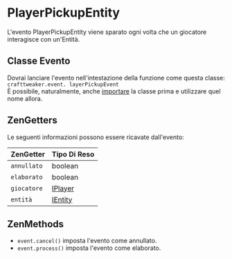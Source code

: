 # PlayerPickupEntity

L'evento PlayerPickupEntity viene sparato ogni volta che un giocatore interagisce con un'Entità.

## Classe Evento

Dovrai lanciare l'evento nell'intestazione della funzione come questa classe:  
`crafttweaker.event. layerPickupEvent`  
È possibile, naturalmente, anche [importare](/AdvancedFunctions/Import/) la classe prima e utilizzare quel nome allora.

## ZenGetters

Le seguenti informazioni possono essere ricavate dall'evento:

| ZenGetter   | Tipo Di Reso                          |
| ----------- | ------------------------------------- |
| `annullato` | boolean                               |
| `elaborato` | boolean                               |
| `giocatore` | [IPlayer](/Vanilla/Players/IPlayer/)  |
| `entità`    | [IEntity](/Vanilla/Entities/IEntity/) |

## ZenMethods

- `event.cancel()` imposta l'evento come annullato.
- `event.process()` imposta l'evento come elaborato.